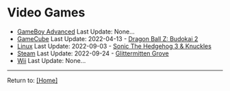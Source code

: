# Video Games

- [GameBoy Advanced](/Games/GameBoy-Advance/Home) Last Update: None...
- [GameCube](/Games/GameCube/Home) Last Update: 2022-04-13 - [Dragon Ball Z: Budokai 2](/Games/GameCube/DBZBudokai2)
- [Linux](/Games/Linux/Home) Last Update: 2022-09-03 - [Sonic The Hedgehog 3 & Knuckles](/Games/Linux/SonicTheHedgehog3&Knuckles)
- [Steam](/Games/Steam/Home) Last Update: 2022-09-24 - [Glittermitten Grove](/Games/Steam/GlittermittenGrove)
- [Wii](/Games/Wii/Home) Last Update: None...

***
 Return to: [[Home]](/index)
